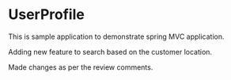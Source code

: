 # UserProfile

This is sample application to demonstrate spring MVC application.

Adding new feature to search based on the customer location.

Made  changes  as  per  the  review  comments.
